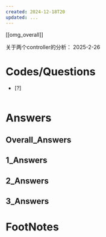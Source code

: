 ```yaml
---
created: 2024-12-18T20
updated: ...
---
```

[[omg_overall]]

关于两个controller的分析： 2025-2-26

# Codes/Questions

- [?] 


```python

```


# Answers

## Overall_Answers


## 1_Answers


## 2_Answers


## 3_Answers




# FootNotes
